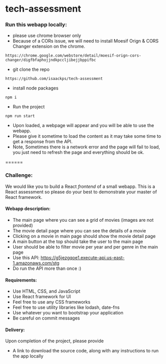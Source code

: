 # tech-assessment

### Run this webapp locally:
* please use chrome browser only
* Because of a CORs issue, we will need to install Moesif Orign & CORS Changer extension on the chrome.
```
https://chrome.google.com/webstore/detail/moesif-orign-cors-changer/digfbfaphojjndkpccljibejjbppifbc
```
* git clone the repo
```
https://github.com/isaackps/tech-assessment
```
* install node packages
```
npm i
```
* Run the project
```
npm run start
```
* Upon loaded, a webpage will appear and you will be able to use the webapp. 
* Please give it sometime to load the content as it may take some time to get a response from the API.
* Note, Sometimes there is a network error and the page will fail to load, you just need to refresh the page and everything should be ok.

======

### Challenge:
We would like you to build a React *frontend* of a small webapp. This is a React assessment so please do your best to demonstrate your master of React framework.

#### Webapp description:
* The main page where you can see a grid of movies (images are not provided)
* The movie detail page where you can see the details of a movie
* Clicking on a movie in main page should show the movie detail page
* A main button at the top should take the user to the main page
* User should be able to filter movie per year and per genre in the main page
* Use this API: https://g5jezgqoe1.execute-api.us-east-1.amazonaws.com/stg
* Do run the API more than once :)

#### Requirements:
* Use HTML, CSS, and JavaScript
* Use React framework for UI
* Feel free to use any CSS frameworks
* Feel free to use utility libraries like lodash, date-fns
* Use whatever you want to bootstrap your application
* Be careful on commit messages

#### Delivery:
Upon completion of the project, please provide
* A link to download the source code, along with any instructions to run the app locally
